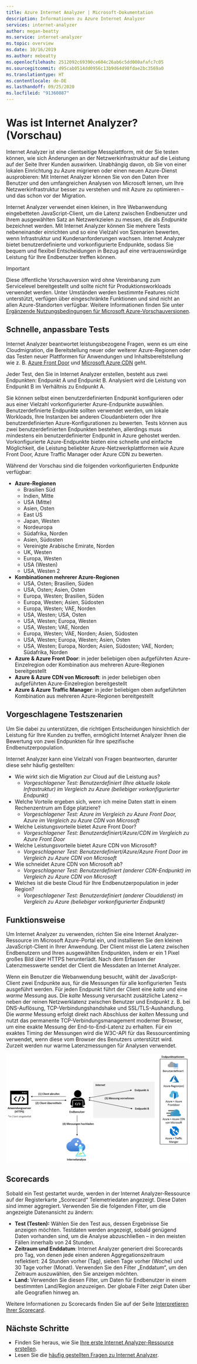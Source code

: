 ```yaml
---
title: Azure Internet Analyzer | Microsoft-Dokumentation
description: Informationen zu Azure Internet Analyzer
services: internet-analyzer
author: megan-beatty
ms.service: internet-analyzer
ms.topic: overview
ms.date: 10/16/2019
ms.author: mebeatty
ms.openlocfilehash: 2512092c69390ce604c26ab6c5dd000afafc7c05
ms.sourcegitcommit: d95cab0514dd0956c13b9d64d98fdae2bc3569a0
ms.translationtype: HT
ms.contentlocale: de-DE
ms.lasthandoff: 09/25/2020
ms.locfileid: "91360887"
---
```

# <a name="what-is-internet-analyzer-preview"></a>Was ist Internet Analyzer? (Vorschau)

Internet Analyzer ist eine clientseitige Messplattform, mit der Sie testen können, wie sich Änderungen an der Netzwerkinfrastruktur auf die Leistung auf der Seite Ihrer Kunden auswirken. Unabhängig davon, ob Sie von einer lokalen Einrichtung zu Azure migrieren oder einen neuen Azure-Dienst ausprobieren: Mit Internet Analyzer können Sie von den Daten Ihrer Benutzer und den umfangreichen Analysen von Microsoft lernen, um Ihre Netzwerkinfrastruktur besser zu verstehen und mit Azure zu optimieren – und das schon vor der Migration.

Internet Analyzer verwendet einen kleinen, in Ihre Webanwendung eingebetteten JavaScript-Client, um die Latenz zwischen Endbenutzer und Ihrem ausgewählten Satz an Netzwerkzielen zu messen, die als _Endpunkte_ bezeichnet werden. Mit Internet Analyzer können Sie mehrere Tests nebeneinander einrichten und so eine Vielzahl von Szenarien bewerten, wenn Infrastruktur und Kundenanforderungen wachsen. Internet Analyzer bietet benutzerdefinierte und vorkonfigurierte Endpunkte, sodass Sie bequem und flexibel Entscheidungen in Bezug auf eine vertrauenswürdige Leistung für Ihre Endbenutzer treffen können. 


> [!IMPORTANT]
> Diese öffentliche Vorschauversion wird ohne Vereinbarung zum Servicelevel bereitgestellt und sollte nicht für Produktionsworkloads verwendet werden. Unter Umständen werden bestimmte Features nicht unterstützt, verfügen über eingeschränkte Funktionen und sind nicht an allen Azure-Standorten verfügbar. Weitere Informationen finden Sie unter [Ergänzende Nutzungsbedingungen für Microsoft Azure-Vorschauversionen](https://azure.microsoft.com/support/legal/preview-supplemental-terms/).
>

## <a name="quick--customizable-tests"></a>Schnelle, anpassbare Tests

Internet Analyzer beantwortet leistungsbezogene Fragen, wenn es um eine Cloudmigration, die Bereitstellung neuer oder weiterer Azure-Regionen oder das Testen neuer Plattformen für Anwendungen und Inhaltsbereitstellung wie z. B. [Azure Front Door](https://azure.microsoft.com/services/frontdoor/) und [Microsoft Azure CDN](https://azure.microsoft.com/services/cdn/) geht. 

Jeder Test, den Sie in Internet Analyzer erstellen, besteht aus zwei Endpunkten: Endpunkt A und Endpunkt B. Analysiert wird die Leistung von Endpunkt B im Verhältnis zu Endpunkt A. 

Sie können selbst einen benutzerdefinierten Endpunkt konfigurieren oder aus einer Vielzahl vorkonfigurierter Azure-Endpunkte auswählen. Benutzerdefinierte Endpunkte sollten verwendet werden, um lokale Workloads, Ihre Instanzen bei anderen Cloudanbietern oder Ihre benutzerdefinierten Azure-Konfigurationen zu bewerten. Tests können aus zwei benutzerdefinierten Endpunkten bestehen, allerdings muss mindestens ein benutzerdefinierter Endpunkt in Azure gehostet werden. Vorkonfigurierte Azure-Endpunkte bieten eine schnelle und einfache Möglichkeit, die Leistung beliebter Azure-Netzwerkplattformen wie Azure Front Door, Azure Traffic Manager oder Azure CDN zu bewerten. 

Während der Vorschau sind die folgenden vorkonfigurierten Endpunkte verfügbar: 

* **Azure-Regionen**
    * Brasilien Süd
    * Indien, Mitte
    * USA (Mitte)
    * Asien, Osten
    * East US
    * Japan, Westen
    * Nordeuropa
    * Südafrika, Norden
    * Asien, Südosten 
    * Vereinigte Arabische Emirate, Norden
    * UK, Westen  
    * Europa, Westen
    * USA (Westen) 
    * USA, Westen 2
* **Kombinationen mehrerer Azure-Regionen** 
    * USA, Osten; Brasilien, Süden 
    * USA, Osten; Asien, Osten 
    * Europa, Westen; Brasilien, Süden
    * Europa, Westen; Asien, Südosten
    * Europa, Westen; VAE, Norden
    * USA, Westen; USA, Osten 
    * USA, Westen; Europa, Westen
    * USA, Westen; VAE, Norden
    * Europa, Westen; VAE, Norden; Asien, Südosten
    * USA, Westen; Europa, Westen; Asien, Osten
    * USA, Westen; Europa, Norden; Asien, Südosten; VAE, Norden; Südafrika, Norden 
* **Azure & Azure Front Door**: in jeder beliebigen oben aufgeführten Azure-Einzelregion oder Kombination aus mehreren Azure-Regionen bereitgestellt
* **Azure & Azure CDN von Microsoft**: in jeder beliebigen oben aufgeführten Azure-Einzelregion bereitgestellt
* **Azure & Azure Traffic Manager**: in jeder beliebigen oben aufgeführten Kombination aus mehreren Azure-Regionen bereitgestellt

## <a name="suggested-test-scenarios"></a>Vorgeschlagene Testszenarien 

Um Sie dabei zu unterstützen, die richtigen Entscheidungen hinsichtlich der Leistung für Ihre Kunden zu treffen, ermöglicht Internet Analyzer Ihnen die Bewertung von zwei Endpunkten für Ihre spezifische Endbenutzerpopulation. 

Internet Analyzer kann eine Vielzahl von Fragen beantworten, darunter diese sehr häufig gestellten: 
* Wie wirkt sich die Migration zur Cloud auf die Leistung aus? 
    * *Vorgeschlagener Test: Benutzerdefiniert (Ihre aktuelle lokale Infrastruktur) im Vergleich zu Azure (beliebiger vorkonfigurierter Endpunkt)*
* Welche Vorteile ergeben sich, wenn ich meine Daten statt in einem Rechenzentrum am Edge platziere? 
    *  *Vorgeschlagener Test: Azure im Vergleich zu Azure Front Door, Azure im Vergleich zu Azure CDN von Microsoft*
* Welche Leistungsvorteile bietet Azure Front Door?
    *  *Vorgeschlagener Test: Benutzerdefiniert/Azure/CDN im Vergleich zu Azure Front Door*
* Welche Leistungsvorteile bietet Azure CDN von Microsoft? 
    *  *Vorgeschlagener Test: Benutzerdefiniert/Azure/Azure Front Door im Vergleich zu Azure CDN von Microsoft*
* Wie schneidet Azure CDN von Microsoft ab? 
    *  *Vorgeschlagener Test: Benutzerdefiniert (anderer CDN-Endpunkt) im Vergleich zu Azure CDN von Microsoft*
* Welches ist die beste Cloud für Ihre Endbenutzerpopulation in jeder Region? 
    *  *Vorgeschlagener Test: Benutzerdefiniert (anderer Clouddienst) im Vergleich zu Azure (beliebiger vorkonfigurierter Endpunkt)*

## <a name="how-it-works"></a>Funktionsweise

Um Internet Analyzer zu verwenden, richten Sie eine Internet Analyzer-Ressource im Microsoft Azure-Portal ein, und installieren Sie den kleinen JavaScript-Client in Ihrer Anwendung. Der Client misst die Latenz zwischen Endbenutzern und Ihren ausgewählten Endpunkten, indem er ein 1 Pixel großes Bild über HTTPS herunterlädt. Nach dem Erfassen der Latenzmesswerte sendet der Client die Messdaten an Internet Analyzer.

Wenn ein Benutzer die Webanwendung besucht, wählt der JavaScript-Client zwei Endpunkte aus, für die Messungen für alle konfigurierten Tests ausgeführt werden. Für jeden Endpunkt führt der Client eine _kalte_ und eine _warme_ Messung aus. Die _kalte_ Messung verursacht zusätzliche Latenz – neben der reinen Netzwerklatenz zwischen Benutzer und Endpunkt z. B. bei DNS-Auflösung, TCP-Verbindungshandshake und SSL/TLS-Aushandlung. Die _warme_ Messung erfolgt direkt nach Abschluss der _kalten_ Messung und nutzt das permanente TCP-Verbindungsmanagement moderner Browser, um eine exakte Messung der End-to-End-Latenz zu erhalten. Für ein exaktes Timing der Messungen wird die W3C-API für das Ressourcentiming verwendet, wenn diese vom Browser des Benutzers unterstützt wird. Zurzeit werden nur warme Latenzmessungen für Analysen verwendet.

![Diagramm, das einen Endbenutzer zeigt, der eine Verbindung mit einem Anwendungsserver mit eingebettetem Client herstellt sowie mit den beiden Endpunkte im Internet von verschiedenen Optionen aus. Der Benutzer lädt Messungen in Internet Analyzer hoch.](./media/ia-overview/architecture.png)


## <a name="scorecards"></a>Scorecards 

Sobald ein Test gestartet wurde, werden in der Internet Analyzer-Ressource auf der Registerkarte „Scorecard“ Telemetriedaten angezeigt. Diese Daten sind immer aggregiert. Verwenden Sie die folgenden Filter, um die angezeigte Datenansicht zu ändern: 

* **Test (Testen):** Wählen Sie den Test aus, dessen Ergebnisse Sie anzeigen möchten. Testdaten werden angezeigt, sobald genügend Daten vorhanden sind, um die Analyse abzuschließen – in den meisten Fällen innerhalb von 24 Stunden. 
* **Zeitraum und Enddatum**: Internet Analyzer generiert drei Scorecards pro Tag, von denen jede einen anderen Aggregationszeitraum reflektiert: 24 Stunden vorher (Tag), sieben Tage vorher (Woche) und 30 Tage vorher (Monat). Verwenden Sie den Filter „Enddatum“, um den Zeitraum auszuwählen, den Sie anzeigen möchten. 
* **Land:** Verwenden Sie diesen Filter, um Daten für Endbenutzer in einem bestimmten Land/Region anzuzeigen. Der globale Filter zeigt Daten über alle Geografien hinweg an.  

Weitere Informationen zu Scorecards finden Sie auf der Seite [Interpretieren Ihrer Scorecard](internet-analyzer-scorecard.md). 


## <a name="next-steps"></a>Nächste Schritte

* Finden Sie heraus, wie Sie [Ihre erste Internet Analyzer-Ressource erstellen](internet-analyzer-create-test-portal.md).
* Lesen Sie die [häufig gestellten Fragen zu Internet Analyzer](internet-analyzer-faq.md). 
